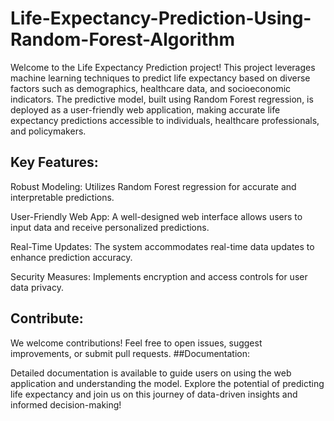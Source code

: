 # Life-Expectancy-Prediction-Using-Random-Forest-Algorithm
Welcome to the Life Expectancy Prediction project! This project leverages machine learning techniques to predict life expectancy based on diverse factors such as demographics, healthcare data, and socioeconomic indicators. The predictive model, built using Random Forest regression, is deployed as a user-friendly web application, making accurate life expectancy predictions accessible to individuals, healthcare professionals, and policymakers.

## Key Features:

Robust Modeling: Utilizes Random Forest regression for accurate and interpretable predictions.

User-Friendly Web App: A well-designed web interface allows users to input data and receive personalized predictions.

Real-Time Updates: The system accommodates real-time data updates to enhance prediction accuracy.

Security Measures: Implements encryption and access controls for user data privacy.


## Contribute:

We welcome contributions! Feel free to open issues, suggest improvements, or submit pull requests.
##Documentation:

Detailed documentation is available to guide users on using the web application and understanding the model.
Explore the potential of predicting life expectancy and join us on this journey of data-driven insights and informed decision-making!
